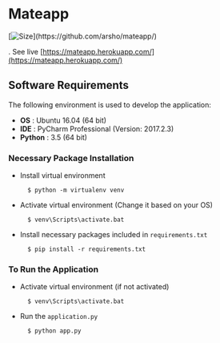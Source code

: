 Mateapp
========

[![Size](https://img.shields.io/github/size/arsho/mateapp/app.py.svg?)](https://github.com/arsho/mateapp/)

. See live [https://mateapp.herokuapp.com/](https://mateapp.herokuapp.com/)

## Software Requirements

The following environment is used to develop the application:

- **OS** : Ubuntu 16.04 (64 bit)
- **IDE** : PyCharm Professional (Version: 2017.2.3)
- **Python** : 3.5 (64 bit)

### Necessary Package Installation

- Install virtual environment

		$ python -m virtualenv venv

- Activate virtual environment (Change it based on your OS)

		$ venv\Scripts\activate.bat

- Install necessary packages included in `requirements.txt`

		$ pip install -r requirements.txt
		
		
### To Run the Application

- Activate virtual environment (if not activated)

		$ venv\Scripts\activate.bat

- Run the `application.py`

		$ python app.py

		
